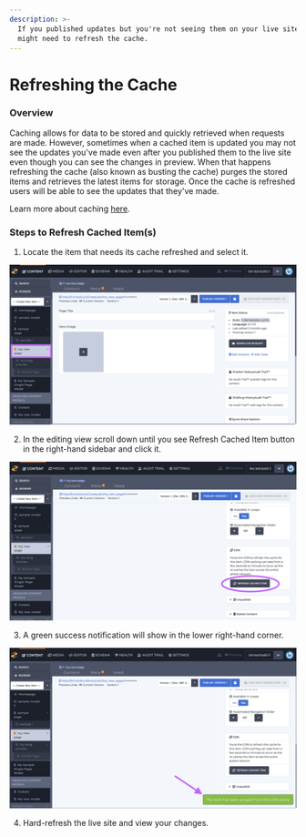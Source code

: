 ```yaml
---
description: >-
  If you published updates but you're not seeing them on your live site you
  might need to refresh the cache.
---
```


# Refreshing the Cache

### Overview

Caching allows for data to be stored and quickly retrieved when requests are made. However, sometimes when a cached item is updated you may not see the updates you've made even after you published them to the live site even though you can see the changes in preview. When that happens refreshing the cache \(also known as busting the cache\) purges the stored items and retrieves the latest items for storage. Once the cache is refreshed users will be able to see the updates that they've made. 

Learn more about caching [here](https://en.wikipedia.org/wiki/Cache_%28computing%29).

### Steps to Refresh Cached Item\(s\)

1. Locate the item that needs its cache refreshed and select it.

![Locate and select the item from the sidebar.](../.gitbook/assets/01-cache-bust-find-item.png)

2. In the editing view scroll down until you see Refresh Cached Item button in the right-hand sidebar and click it.

![Scroll until you see the Refresh Cached Item button.](../.gitbook/assets/02-cache-bust-find-button.png)

3. A green success notification will show in the lower right-hand corner.

![After clicking the button look for the green success notification.](../.gitbook/assets/3-cache-bust-success-notification.png)

4. Hard-refresh the live site and view your changes. 







